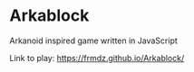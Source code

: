 # Arkablock
Arkanoid inspired game written in JavaScript

Link to play: https://frmdz.github.io/Arkablock/
